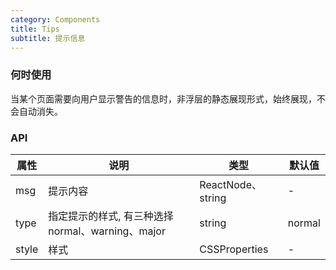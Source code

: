 ```yaml
---
category: Components
title: Tips
subtitle: 提示信息
---
```


### 何时使用

当某个页面需要向用户显示警告的信息时，非浮层的静态展现形式，始终展现，不会自动消失。

### API

| 属性  | 说明                                              | 类型              | 默认值 |
| ----- | ------------------------------------------------- | ----------------- | ------ |
| msg   | 提示内容                                          | ReactNode、string | -      |
| type  | 指定提示的样式, 有三种选择 normal、warning、major | string            | normal |
| style | 样式                                              | CSSProperties     | -      |
